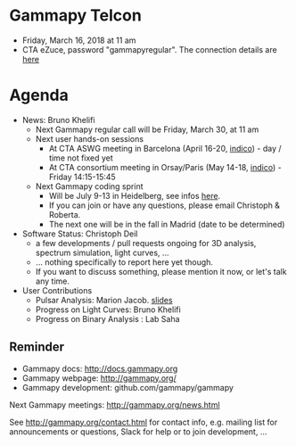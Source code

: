 # Gammapy Telcon

* Friday, March 16, 2018 at 11 am
* CTA eZuce, password "gammapyregular".  The connection details are [here](ConnectionDetails.txt)

# Agenda

* News: Bruno Khelifi
  * Next Gammapy regular call will be Friday, March 30, at 11 am
  * Next user hands-on sessions
    * At CTA ASWG meeting in Barcelona (April 16-20, [indico](https://indico.cta-observatory.org/event/1686)) - day / time not fixed yet
    * At CTA consortium meeting in Orsay/Paris (May 14-18, [indico](https://indico.cta-observatory.org/event/1575)) - Friday 14:15-15:45
  * Next Gammapy coding sprint
      * Will be July 9-13 in Heidelberg, see infos [here](../2018-07-09).
      * If you can join or have any questions, please email Christoph & Roberta.
      * The next one will be in the fall in Madrid (date to be determined)
* Software Status: Christoph Deil
  * a few developments / pull requests ongoing for 3D analysis, spectrum simulation, light curves, ...
  * ... nothing specifically to report here yet though.
  * If you want to discuss something, please mention it now, or let's talk any time.
* User Contributions
  * Pulsar Analysis: Marion Jacob.  [slides](gammapy_pulsar.pdf)
  * Progress on Light Curves: Bruno Khelifi
  * Progress on Binary Analysis : Lab Saha

## Reminder

* Gammapy docs: http://docs.gammapy.org
* Gammapy webpage: http://gammapy.org/
* Gammapy development: github.com/gammapy/gammapy

Next Gammapy meetings: http://gammapy.org/news.html

See http://gammapy.org/contact.html for contact info, e.g. mailing list
for announcements or questions, Slack for help or to join development, ...
